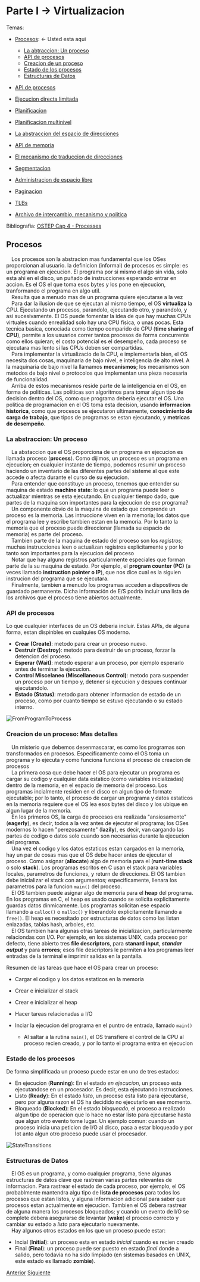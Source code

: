 # Parte I &rarr; Virtualizacion

Temas:

* [Procesos](#procesos): &larr; Usted esta aqui

  * [La abtraccion: Un proceso](#la-abstraccion-un-proceso)
  * [API de procesos](#api-de-procesos)
  * [Creacion de un proceso](#creacion-de-un-proceso-mas-detalles)
  * [Estado de los procesos](#estado-de-los-procesos)
  * [Estructuras de Datos](#estructuras-de-datos)

* [API de procesos](./API-de-procesos.md)
* [Ejecucion directa limitada](./Ejecucion-directa.md)
* [Planificacion](./Planificacion.md)
* [Planificacion multinivel](./Planificador-multinivel.md)
* [La abstraccion del espacio de direcciones](./Espacio-direcciones.md)
* [API de memoria](./API-memoria.md)
* [El mecanismo de traduccion de direcciones](./Traduccion-direcciones.md)
* [Segmentacion](Virtualizacion-Segmentacion.md)
* [Administracion de espacio libre](Virtualizacion-Administracion-de-espacio-libre.md)
* [Paginacion](Virtualizacion-Paginacion.md)
* [TLBs](Virtualizacion-TBLs.md)
* [Archivo de intercambio, mecanismo y politica](Virtualizacion-Archivo-de-intercambio-mecanismos-politica.md)

Bibliografia: [OSTEP Cap 4 - Processes](https://pages.cs.wisc.edu/~remzi/OSTEP/cpu-intro.pdf)

## Procesos

&emsp;Los procesos son la abstracion mas fundamental que los OSes proporcionan al usuario. la definicion (informal) de procesos es simple: es un programa en ejecucion. El programa por si mismo el algo sin vida, solo esta ahi en el disco, un puñado de instrucciones esperando entrar en accion. Es el OS el que toma esos bytes y los pone en ejecucion, tranformando el programa en algo util.</br>
&emsp;Resulta que a menudo mas de un programa quiere ejecutarse a la vez</br>
&emsp;Para dar la ilusion de que se ejecutan al mismo tiempo, el OS **virtualiza** la CPU. Ejecutando un procesos, parandolo, ejecutando otro, y parandolo, y asi sucesivamente. El OS puede fomentar la idea de que hay muchas CPUs virtuales cuando enrealidad solo hay una CPU fisica, o unas pocas. Esta tecnica basica, conociada como tiempo comparido de CPU (**time sharing of CPU**), permite a los usuarios correr tantos procesos de forma concurrente como ellos quieran; el costo potencial es el desempeño, cada proceso se ejecutara mas lento si las CPUs deben ser compartidas.</br>
&emsp;Para implementar la virtualizacio de la CPU, e implementarla bien, el OS necesita dos cosas, maquinaria de bajo nivel, e inteligencia de alto nivel. A la maquinaria de bajo nivel la llamamos **mecanismos**; los mecanismos son metodos de bajo nivel o protocolos que implementan una pieza necesaria de funcionalidad.</br>
&emsp;Arriba de estos mecanismos reside parte de la inteligencia en el OS, en forma de politicas. Las politicas son algoritmos para tomar algun tipo de decision dentro del OS, como que programa deberia ejecutar el OS. Una politica de programacion en el OS toma esta decision, usando **informacion historica**, como que procesos se ejecutaron ultimamente, **conocimiento de carga de trabajo**, que tipos de programas se estan ejecutando, y **metricas de desempeño**.</br>

### La abstraccion: Un proceso

&emsp;La abstaccion que el OS proporciona de un programa en ejecucion es llamada proceso (**process**). Como dijimos, un proceso es un programa en ejecucion; en cualquier instante de tiempo, podemos resumir un proceso haciendo un inventario de las diferentes partes del sisteme al que este accede o afecta durante el curso de su ejecucion.</br>
&emsp;Para entender que constituye un proceso, tenemos que entender su maquina de estado **machine state**: lo que un programa puede leer o actualizar mientras se esta ejecutando. En cualquier tiempo dado, que partes de la maquina son importantes para la ejecucion de ese programa?</br>
&emsp;Un componente obvio de la maquina de estado que comprende un proceso es la memoria. Las intruccione viven en la memoria; los datos que el programa lee y escribe tambien estan en la memoria. Por lo tanto la memoria que el proceso puede direccionar (llamada su espacio de memoria) es parte del proceso.</br>
&emsp;Tambien parte de la maquina de estado del proceso son los *registros*; muchas instrucciones leen o actualizan registros explicitamente y por lo tanto son importantes para la ejecucion del proceso</br>
&emsp;Notar que hay alguno registros particularmente especiales que forman parte de la su maquina de estado. Por ejemplo, el **program counter (PC)** (a veces llamado **instruction pointer o IP**), que nos dice cual es la siguien instrucion del programa que se ejecutara.</br>
&emsp;Finalmente, tambien a menudo los programas acceden a dispostivos de guardado permanente. Dicha información de E/S podría incluir una lista de los archivos que el proceso tiene abiertos actualmente.</br>

### API de procesos

Lo que cualquier interfaces de un OS deberia incluir. Estas APIs, de alguna forma, estan dispinbles en cualquies OS moderno.

* **Crear (Create)**: metodo para crear un proceso nuevo.
* **Destruir (Destroy)**: metodo para destruir de un proceso, forzar la detencion del proceso.
* **Esperar (Wait)**: metodo esperar a un proceso, por ejemplo esperarlo antes de terminar la ejecucion.
* **Control Miscelaneo (Miscellaneous Control)**: metodo para suspender un proceso por un tiempo y, detener si ejecucion y despues continuar ejecutandolo.
* **Estado (Status)**: metodo para obtener informacion de estado de un proceso, como por cuanto tiempo se estuvo ejecutando o su estado interno.

![FromProgramToProcess](../Imagenes/DelProgramaAlProceso.png)

### Creacion de un proceso: Mas detalles

&emsp;Un misterio que debemos desenmascarar, es como los programas son transformados en procesos. Especificamente como el OS toma un programa y lo ejecuta y como funciona funciona el proceso de creacion de procesos</br>
&emsp;La primera cosa que debe hacer el OS para ejecutar un programa es cargar su codigo y cualquier data estatico (como variables inicializadas) dentro de la memoria, en el espacio de memoria del proceso. Los programas incialmente residen en el disco en algun tipo de formate ejecutable; por lo tanto, el proceso de cargar un programa y datos estaticos en la memoria requiere que el OS lea esos bytes del disco y los ubique en algun lugar de la memoria.</br>
&emsp;En los primeros OS, la carga de procesos era realizada "ansiosamente" (**eagerly**), es decir, todos a la vez antes de ejecutar el programa; los OSes modernos lo hacen "perezosamente" (**lazily**), es decir, van cargando las partes de codigo o datos solo cuando son necesarias durante la ejecucion del programa.</br>
&emsp;Una vez el codigo y los datos estaticos estan cargados en la memoria, hay un par de cosas mas que el OS debe hacer antes de ejecutar el proceso. Como asignar (**allocate**) algo de memoria para el (**runt-time stack** o solo **stack**). Los programas escritos en C usan el stack para variables locales, parametros de funciones, y return de direcciones. El OS tambien debe inicializar el stack con argumentos; especificamente, llenara los parametros para la funcion ```main()``` del proceso.</br>
&emsp;El OS tambien puede asignar algo de memoria para el **heap** del programa. En los programas en C, el heap es usado cuando se solicita explicitamente guardas datos dinmicamente. Los programas solicitan ese espacio llamando a ```calloc()``` o ```malloc()``` y liberandolo explicitamente llamando a ```free()```. El heap es necesitado por estructuras de datos como las listan enlazadas, tablas hash, arboles, etc.</br>
&emsp;El OS tambien hara algunas otras tareas de inicializacion, particularmente relaciondas con I/O. Por ejemplo, en los sistemas UNIX, cada proceso por defecto, tiene abierto tres **file descriptors**, para **stanard input**, ***standar output*** y para **errores**; esos file descriptors le permiten a los programas leer entradas de la terminal e imprimir salidas en la pantalla.</br>

Resumen de las tareas que hace el OS para crear un proceso:

* Cargar el codigo y los datos estaticos en la memoria
* Crear e inicializar el stack
* Crear e inicializar el heap
* Hacer tareas relacionadas a I/O
* Inciar la ejecucion del programa en el puntro de entrada, llamado ```main()```
  
  * Al saltar a la rutina ```main()```, el OS transfiere el control de la CPU al proceso recien creado, y por lo tanto el programa entra en ejecucion

### Estado de los procesos

De forma simplificada un proceso puede estar en uno de tres estados:

* En ejecucion (**Running**): En el estado *en ejecucion*, un proceso esta ejecutandose en un procesador. Es decir, esta ejecutando instrucciones.
* Listo (**Ready**): En el estado *listo*, un proceso esta listo para ejecutarse, pero por alguna razon el OS ha decidido no ejecutarlo en ese momento.
* Bloqueado (**Blocked**): En el estado *bloqueado*, el proceso a realizado algun tipo de operacion que lo hace no estar listo para ejecutarse hasta que algun otro evento tome lugar. Un ejemplo comun: cuando un proceso inicia una peticion de I/O al disco, pasa a estar bloqueado y por lot anto algun otro proceso puede usar el procesador.

![StateTransitions](../Imagenes/EstadosProcesos.png)

### Estructuras de Datos

&emsp;El OS es un programa, y como cualquier programa, tiene algunas estructuras de datos clave que rastrean varias partes relevantes de informacion. Para rastrear el estado de cada proceso, por ejemplo, el OS probablmente mantendra algu tipo de **lista de procesos** para todos los procesos que estan listos, y alguna informacion adicional para saber que procesos estan actualmente en ejecucion. Tambien el OS debera rastrear de alguna manera los procesos bloqueados; y cuando un evento de I/O se complete debera asegurarse de levantar (**wake**) el proceso correcto y cambiar su estado a *listo* para ejecutarlo nuevamente.</br>
&emsp;Hay algunos otros estados en los que un proceso puede estar:

* Incial (**Initial**): un proceso esta en estado *inicial* cuando es recien creado
* Final (**Final**): un proceso puede ser puesto en estado *final* donde a salido, pero todavia no ha sido limpiado (en sistemas basados en UNIX, este estado es llamado **zombie**).

[Anterior](../Introduccion/Introduccion.md) [Siguiente](./API-de-procesos.md)
